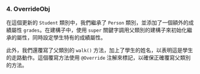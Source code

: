 ### 4. OverrideObj
         
在這個更新的 `Student` 類別中，我們繼承了 `Person` 類別，並添加了一個額外的成績屬性 `grades`。在建構子中，使用 `super` 關鍵字調用父類別的建構子來初始化繼承的屬性，同時設定學生特有的成績屬性。         
         
此外，我們還覆寫了父類別的 `walk()` 方法，加上了學生的姓名，以表明這是學生的走路動作。這個覆寫方法使用 `@Override` 注解來標記，以確保正確覆寫父類別的方法。         